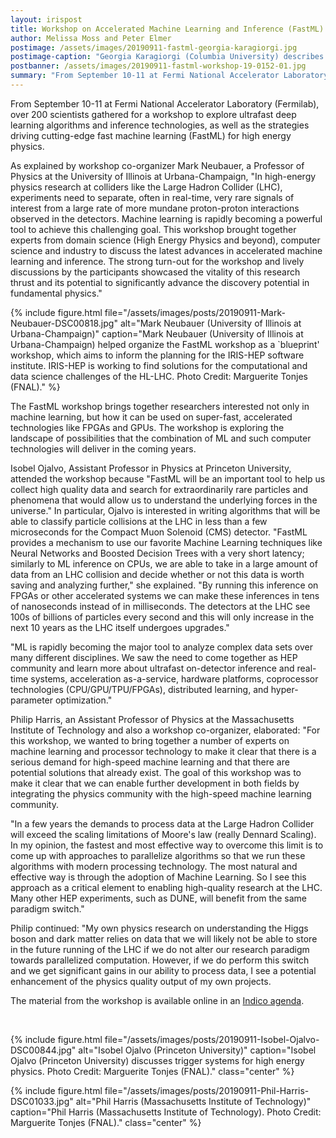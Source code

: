 ```yaml
---
layout: irispost
title: Workshop on Accelerated Machine Learning and Inference (FastML)
author: Melissa Moss and Peter Elmer
postimage: /assets/images/20190911-fastml-georgia-karagiorgi.jpg
postimage-caption: "Georgia Karagiorgi (Columbia University) describes the opportunities for fast machine learning for the neutrino physics program. Photo Credit: Marguerite Tonjes (FNAL)."
postbanner: /assets/images/20190911-fastml-workshop-19-0152-01.jpg
summary: "From September 10-11 at Fermi National Accelerator Laboratory (Fermilab), over 200 scientists gathered for a workshop to explore ultrafast deep learning algorithms and inference technologies, as well as the strategies driving cutting-edge ML for high energy physics."
---
```



From September 10-11 at Fermi National Accelerator Laboratory (Fermilab), over 200 scientists gathered for a workshop to explore ultrafast deep learning algorithms and inference technologies, as well as the strategies driving cutting-edge fast machine learning (FastML) for high energy physics.
<!--more-->

As explained by workshop co-organizer Mark Neubauer, a Professor of Physics at the University of Illinois at Urbana-Champaign, "In high-energy physics research at colliders like the Large Hadron Collider (LHC), experiments need to separate, often in real-time, very rare signals of interest from a large rate of more mundane proton-proton interactions observed in the detectors. Machine learning is rapidly becoming a powerful tool to achieve this challenging goal. This workshop brought together experts from domain science (High Energy Physics and beyond), computer science and industry to discuss the latest advances in accelerated machine learning and inference. The strong turn-out for the workshop and lively discussions by the participants showcased the vitality of this research thrust and its potential to significantly advance the discovery potential in fundamental physics."

{% include figure.html
    file="/assets/images/posts/20190911-Mark-Neubauer-DSC00818.jpg"
    alt="Mark Neubauer (University of Illinois at Urbana-Champaign)"
    caption="Mark Neubauer (University of Illinois at Urbana-Champaign) helped organize the FastML workshop as a `blueprint' workshop, which aims to inform the planning for the IRIS-HEP software institute. IRIS-HEP is working to find solutions for the computational and data science challenges of the HL-LHC. Photo Credit: Marguerite Tonjes (FNAL)."
%}

The FastML workshop brings together researchers interested not only in machine learning, but how it can be used on super-fast, accelerated technologies like FPGAs and GPUs. The workshop is exploring the landscape of possibilities that the combination of ML and such computer technologies will deliver in the coming years.

Isobel Ojalvo, Assistant Professor in Physics at Princeton University, attended the workshop because "FastML will be an important tool to help us collect high quality data and search for extraordinarily rare particles and phenomena that would allow us to understand the underlying forces in the universe."
In particular, Ojalvo is interested in writing algorithms that will be able to classify particle collisions at the LHC in less than a few microseconds for the Compact Muon Solenoid (CMS) detector. "FastML provides a mechanism to use our favorite Machine Learning techniques like Neural Networks and Boosted Decision Trees with a very short latency; similarly to ML inference on CPUs, we are able to take in a large amount of data from an LHC collision and decide whether or not this data is worth saving and analyzing further," she explained. "By  running this inference on FPGAs  or other accelerated systems we can make these inferences in tens of nanoseconds instead of in milliseconds. The detectors at the LHC see 100s of billions of particles every second and this will only increase in the next 10 years as the LHC itself undergoes upgrades."

 "ML is rapidly becoming the major tool to analyze complex data sets over many different disciplines. We saw the need to come together as HEP community and learn more about ultrafast on-detector inference and real-time systems, acceleration as-a-service, hardware platforms, coprocessor technologies (CPU/GPU/TPU/FPGAs), distributed learning, and hyper-parameter optimization."

Philip Harris, an Assistant Professor of Physics at the Massachusetts Institute of Technology and also a workshop co-organizer, elaborated: "For this workshop, we wanted to bring together a number of experts on machine learning and processor technology to make it clear that there is a serious demand for high-speed machine learning and that there are potential solutions that already exist. The goal of this workshop was to make it clear that we can enable further development in both fields by integrating the physics community with the high-speed machine learning community.

"In a few years the demands to process data at the Large Hadron Collider will exceed the scaling limitations of Moore's law (really Dennard Scaling). In my opinion, the fastest and most effective way to overcome this limit is to come up with approaches to parallelize algorithms so that we run these algorithms with modern processing technology. The most natural and effective way is through the adoption of Machine Learning. So I see this approach as a critical element to enabling high-quality research at the LHC. Many other HEP experiments, such as DUNE, will benefit from the same paradigm switch."

Philip continued: "My own physics research on understanding the Higgs boson and dark matter relies on data that we will likely not be able to store in the future running of the LHC if we do not alter our research paradigm towards parallelized computation.  However, if we do perform this switch and we get significant gains in our ability to process data, I see a potential enhancement of the physics quality output of my own projects.


The material from the workshop is available online in an [Indico agenda](https://indico.cern.ch/event/822126/timetable/).

<br/>


{% include figure.html
    file="/assets/images/posts/20190911-Isobel-Ojalvo-DSC00844.jpg"
    alt="Isobel Ojalvo (Princeton University)"
    caption="Isobel Ojalvo (Princeton University) discusses trigger systems for high energy physics. Photo Credit: Marguerite Tonjes (FNAL)."
    class="center"
%}

{% include figure.html
    file="/assets/images/posts/20190911-Phil-Harris-DSC01033.jpg"
    alt="Phil Harris (Massachusetts Institute of Technology)"
    caption="Phil Harris (Massachusetts Institute of Technology). Photo Credit: Marguerite Tonjes (FNAL)."
    class="center"
%}

